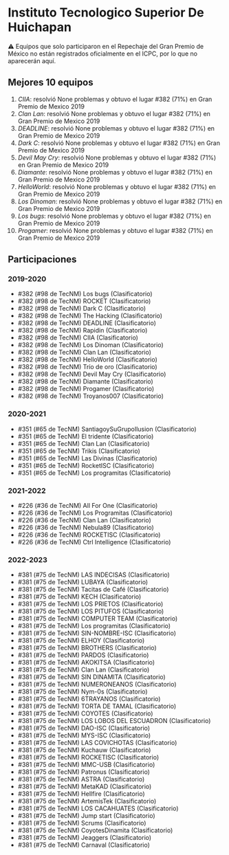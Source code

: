 # Instituto Tecnologico Superior De Huichapan

:warning: Equipos que solo participaron en el Repechaje del Gran Premio de México no están registrados oficialmente en el ICPC, por lo que no aparecerán aquí.

## Mejores 10 equipos

1. _CIIA_: resolvió None problemas y obtuvo el lugar #382 (71%) en Gran Premio de Mexico 2019
1. _Clan Lan_: resolvió None problemas y obtuvo el lugar #382 (71%) en Gran Premio de Mexico 2019
1. _DEADLINE_: resolvió None problemas y obtuvo el lugar #382 (71%) en Gran Premio de Mexico 2019
1. _Dark C_: resolvió None problemas y obtuvo el lugar #382 (71%) en Gran Premio de Mexico 2019
1. _Devil May Cry_: resolvió None problemas y obtuvo el lugar #382 (71%) en Gran Premio de Mexico 2019
1. _Diamante_: resolvió None problemas y obtuvo el lugar #382 (71%) en Gran Premio de Mexico 2019
1. _HelloWorld_: resolvió None problemas y obtuvo el lugar #382 (71%) en Gran Premio de Mexico 2019
1. _Los Dinoman_: resolvió None problemas y obtuvo el lugar #382 (71%) en Gran Premio de Mexico 2019
1. _Los bugs_: resolvió None problemas y obtuvo el lugar #382 (71%) en Gran Premio de Mexico 2019
1. _Progamer_: resolvió None problemas y obtuvo el lugar #382 (71%) en Gran Premio de Mexico 2019

## Participaciones

### 2019-2020

- #382 (#98 de TecNM) Los bugs (Clasificatorio)
- #382 (#98 de TecNM) ROCKET (Clasificatorio)
- #382 (#98 de TecNM) Dark C (Clasificatorio)
- #382 (#98 de TecNM) The Hacking (Clasificatorio)
- #382 (#98 de TecNM) DEADLINE (Clasificatorio)
- #382 (#98 de TecNM) Rapidin (Clasificatorio)
- #382 (#98 de TecNM) CIIA (Clasificatorio)
- #382 (#98 de TecNM) Los Dinoman (Clasificatorio)
- #382 (#98 de TecNM) Clan Lan (Clasificatorio)
- #382 (#98 de TecNM) HelloWorld (Clasificatorio)
- #382 (#98 de TecNM) Trío de oro (Clasificatorio)
- #382 (#98 de TecNM) Devil May Cry (Clasificatorio)
- #382 (#98 de TecNM) Diamante (Clasificatorio)
- #382 (#98 de TecNM) Progamer (Clasificatorio)
- #382 (#98 de TecNM) Troyanos007 (Clasificatorio)

### 2020-2021

- #351 (#65 de TecNM) SantiagoySuGrupoIlusion (Clasificatorio)
- #351 (#65 de TecNM) El tridente (Clasificatorio)
- #351 (#65 de TecNM) Clan Lan (Clasificatorio)
- #351 (#65 de TecNM) Trikis (Clasificatorio)
- #351 (#65 de TecNM) Las Divinas (Clasificatorio)
- #351 (#65 de TecNM) RocketISC (Clasificatorio)
- #351 (#65 de TecNM) Los programitas (Clasificatorio)

### 2021-2022

- #226 (#36 de TecNM) All For One  (Clasificatorio)
- #226 (#36 de TecNM) Los Programitas (Clasificatorio)
- #226 (#36 de TecNM) Clan Lan (Clasificatorio)
- #226 (#36 de TecNM) Nebula89 (Clasificatorio)
- #226 (#36 de TecNM) ROCKETISC (Clasificatorio)
- #226 (#36 de TecNM) Ctrl Intelligence (Clasificatorio)

### 2022-2023

- #381 (#75 de TecNM) LAS INDECISAS (Clasificatorio)
- #381 (#75 de TecNM) LUBAYA (Clasificatorio)
- #381 (#75 de TecNM) Tacitas de Café (Clasificatorio)
- #381 (#75 de TecNM) KECH (Clasificatorio)
- #381 (#75 de TecNM) LOS PRIETOS (Clasificatorio)
- #381 (#75 de TecNM) LOS PITUFOS (Clasificatorio)
- #381 (#75 de TecNM) COMPUTER TEAM (Clasificatorio)
- #381 (#75 de TecNM) Los programitas (Clasificatorio)
- #381 (#75 de TecNM) SIN-NOMBRE-ISC (Clasificatorio)
- #381 (#75 de TecNM) ELHOY (Clasificatorio)
- #381 (#75 de TecNM) BROTHERS (Clasificatorio)
- #381 (#75 de TecNM) PARDOS (Clasificatorio)
- #381 (#75 de TecNM) AKOKITSA (Clasificatorio)
- #381 (#75 de TecNM) Clan Lan (Clasificatorio)
- #381 (#75 de TecNM) SIN DINAMITA (Clasificatorio)
- #381 (#75 de TecNM) NUMERONEANOS (Clasificatorio)
- #381 (#75 de TecNM) Nym-0s (Clasificatorio)
- #381 (#75 de TecNM) 6TRAYANOS (Clasificatorio)
- #381 (#75 de TecNM) TORTA DE TAMAL (Clasificatorio)
- #381 (#75 de TecNM) COYOTES (Clasificatorio)
- #381 (#75 de TecNM) LOS LOBOS DEL ESCUADRON (Clasificatorio)
- #381 (#75 de TecNM) DAO-ISC (Clasificatorio)
- #381 (#75 de TecNM) MYS-ISC (Clasificatorio)
- #381 (#75 de TecNM) LAS COVICHOTAS (Clasificatorio)
- #381 (#75 de TecNM) Kuchauw (Clasificatorio)
- #381 (#75 de TecNM) ROCKETISC (Clasificatorio)
- #381 (#75 de TecNM) MMC-USB (Clasificatorio)
- #381 (#75 de TecNM) Patronus (Clasificatorio)
- #381 (#75 de TecNM) ASTRA (Clasificatorio)
- #381 (#75 de TecNM) MetaKAD (Clasificatorio)
- #381 (#75 de TecNM) Hellfire (Clasificatorio)
- #381 (#75 de TecNM) ArtemisTek (Clasificatorio)
- #381 (#75 de TecNM) LOS CACAHUATES (Clasificatorio)
- #381 (#75 de TecNM) Jump start (Clasificatorio)
- #381 (#75 de TecNM) Scrums (Clasificatorio)
- #381 (#75 de TecNM) CoyotesDinamita (Clasificatorio)
- #381 (#75 de TecNM) Jeaggers (Clasificatorio)
- #381 (#75 de TecNM) Carnaval (Clasificatorio)



